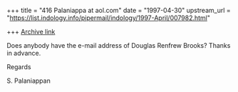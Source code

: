 +++
title = "416 Palaniappa at aol.com"
date = "1997-04-30"
upstream_url = "https://list.indology.info/pipermail/indology/1997-April/007982.html"

+++
[Archive link](https://list.indology.info/pipermail/indology/1997-April/007982.html)

Does anybody have the e-mail address of Douglas Renfrew Brooks? Thanks in
advance.

Regards

S. Palaniappan




